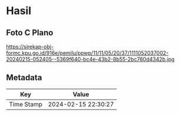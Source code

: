 # Hasil

## Foto C Plano

https://sirekap-obj-formc.kpu.go.id/916e/pemilu/ppwp/11/11/05/20/37/1111052037002-20240215-052405--5369f640-bc4e-43b2-8b55-2bc760d4342b.jpg


## Metadata

| Key        | Value               |
| ---------- | ------------------- |
| Time Stamp | 2024-02-15 22:30:27 |



